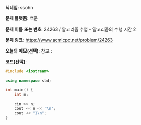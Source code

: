 **닉네임**: ssohn

**문제 플랫폼**: 백준

**문제 이름 또는 번호**:  24263 / 알고리즘 수업 - 알고리즘의 수행 시간 2

**문제 링크**: https://www.acmicpc.net/problem/24263

**오늘의 메모(선택)**: 
참고 :

**코드(선택)**:

```c++
#include <iostream>

using namespace std;

int main() {
	int n;

	cin >> n;
	cout << n << '\n';
	cout << "1\n";
}
```
